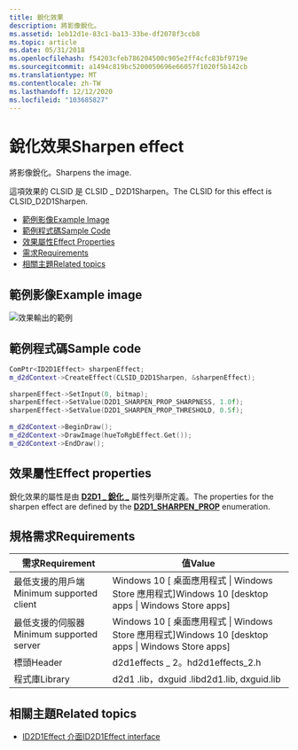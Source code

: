 ```yaml
---
title: 銳化效果
description: 將影像銳化。
ms.assetid: 1eb12d1e-83c1-ba13-33be-df2078f3ccb8
ms.topic: article
ms.date: 05/31/2018
ms.openlocfilehash: f54203cfeb786204500c905e2ff4cfc83bf9719e
ms.sourcegitcommit: a1494c819bc5200050696e66057f1020f5b142cb
ms.translationtype: MT
ms.contentlocale: zh-TW
ms.lasthandoff: 12/12/2020
ms.locfileid: "103685827"
---
```

# <a name="sharpen-effect"></a><span data-ttu-id="a5072-103">銳化效果</span><span class="sxs-lookup"><span data-stu-id="a5072-103">Sharpen effect</span></span>

<span data-ttu-id="a5072-104">將影像銳化。</span><span class="sxs-lookup"><span data-stu-id="a5072-104">Sharpens the image.</span></span>

<span data-ttu-id="a5072-105">這項效果的 CLSID 是 CLSID \_ D2D1Sharpen。</span><span class="sxs-lookup"><span data-stu-id="a5072-105">The CLSID for this effect is CLSID\_D2D1Sharpen.</span></span>

-   [<span data-ttu-id="a5072-106">範例影像</span><span class="sxs-lookup"><span data-stu-id="a5072-106">Example Image</span></span>](#example-image)
-   [<span data-ttu-id="a5072-107">範例程式碼</span><span class="sxs-lookup"><span data-stu-id="a5072-107">Sample Code</span></span>](#sample-code)
-   [<span data-ttu-id="a5072-108">效果屬性</span><span class="sxs-lookup"><span data-stu-id="a5072-108">Effect Properties</span></span>](#effect-properties)
-   [<span data-ttu-id="a5072-109">需求</span><span class="sxs-lookup"><span data-stu-id="a5072-109">Requirements</span></span>](#requirements)
-   [<span data-ttu-id="a5072-110">相關主題</span><span class="sxs-lookup"><span data-stu-id="a5072-110">Related topics</span></span>](#related-topics)

## <a name="example-image"></a><span data-ttu-id="a5072-111">範例影像</span><span class="sxs-lookup"><span data-stu-id="a5072-111">Example image</span></span>

![效果輸出的範例](images/sharpen-effect.png)

## <a name="sample-code"></a><span data-ttu-id="a5072-113">範例程式碼</span><span class="sxs-lookup"><span data-stu-id="a5072-113">Sample code</span></span>


```C++
ComPtr<ID2D1Effect> sharpenEffect;
m_d2dContext->CreateEffect(CLSID_D2D1Sharpen, &sharpenEffect);
 
sharpenEffect->SetInput(0, bitmap);
sharpenEffect->SetValue(D2D1_SHARPEN_PROP_SHARPNESS, 1.0f);
sharpenEffect->SetValue(D2D1_SHARPEN_PROP_THRESHOLD, 0.5f);
 
m_d2dContext->BeginDraw();
m_d2dContext->DrawImage(hueToRgbEffect.Get());
m_d2dContext->EndDraw();


```



## <a name="effect-properties"></a><span data-ttu-id="a5072-114">效果屬性</span><span class="sxs-lookup"><span data-stu-id="a5072-114">Effect properties</span></span>

<span data-ttu-id="a5072-115">銳化效果的屬性是由 [**D2D1 \_ 銳化 \_**](/windows/desktop/api/d2d1effects_2/ne-d2d1effects_2-d2d1_sharpen_prop) 屬性列舉所定義。</span><span class="sxs-lookup"><span data-stu-id="a5072-115">The properties for the sharpen effect are defined by the [**D2D1\_SHARPEN\_PROP**](/windows/desktop/api/d2d1effects_2/ne-d2d1effects_2-d2d1_sharpen_prop) enumeration.</span></span>

## <a name="requirements"></a><span data-ttu-id="a5072-116">規格需求</span><span class="sxs-lookup"><span data-stu-id="a5072-116">Requirements</span></span>



| <span data-ttu-id="a5072-117">需求</span><span class="sxs-lookup"><span data-stu-id="a5072-117">Requirement</span></span> | <span data-ttu-id="a5072-118">值</span><span class="sxs-lookup"><span data-stu-id="a5072-118">Value</span></span> |
|--------------------------|---------------------------------------------------|
| <span data-ttu-id="a5072-119">最低支援的用戶端</span><span class="sxs-lookup"><span data-stu-id="a5072-119">Minimum supported client</span></span> | <span data-ttu-id="a5072-120">Windows 10 \[ 桌面應用程式 \| Windows Store 應用程式\]</span><span class="sxs-lookup"><span data-stu-id="a5072-120">Windows 10 \[desktop apps \| Windows Store apps\]</span></span> |
| <span data-ttu-id="a5072-121">最低支援的伺服器</span><span class="sxs-lookup"><span data-stu-id="a5072-121">Minimum supported server</span></span> | <span data-ttu-id="a5072-122">Windows 10 \[ 桌面應用程式 \| Windows Store 應用程式\]</span><span class="sxs-lookup"><span data-stu-id="a5072-122">Windows 10 \[desktop apps \| Windows Store apps\]</span></span> |
| <span data-ttu-id="a5072-123">標頭</span><span class="sxs-lookup"><span data-stu-id="a5072-123">Header</span></span>                   | <span data-ttu-id="a5072-124">d2d1effects \_ 2。h</span><span class="sxs-lookup"><span data-stu-id="a5072-124">d2d1effects\_2.h</span></span>                                  |
| <span data-ttu-id="a5072-125">程式庫</span><span class="sxs-lookup"><span data-stu-id="a5072-125">Library</span></span>                  | <span data-ttu-id="a5072-126">d2d1 .lib，dxguid .lib</span><span class="sxs-lookup"><span data-stu-id="a5072-126">d2d1.lib, dxguid.lib</span></span>                              |


## <a name="related-topics"></a><span data-ttu-id="a5072-127">相關主題</span><span class="sxs-lookup"><span data-stu-id="a5072-127">Related topics</span></span>

* [<span data-ttu-id="a5072-128">ID2D1Effect 介面</span><span class="sxs-lookup"><span data-stu-id="a5072-128">ID2D1Effect interface</span></span>](/windows/desktop/api/d2d1_1/nn-d2d1_1-id2d1effect)



